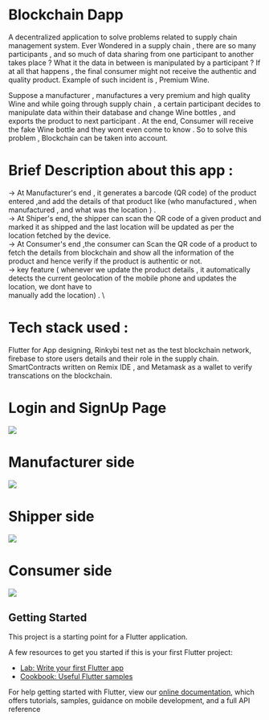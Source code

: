 # Blockchain Dapp

A decentralized application to solve problems related to supply chain management system.
Ever Wondered in a supply chain , there are so many participants , and so much of data sharing from one participant to another takes place ? 
What it the data in between is manipulated by a participant ?  If at all that happens , the final consumer might not receive the authentic and quality product.
Example of such incident is , Premium Wine.

Suppose a manufacturer , manufactures a very premium and high quality Wine and while going through supply chain , a certain participant decides to manipulate data 
within their database and change Wine bottles , and exports the product to next participant . At the end, Consumer will receive the fake Wine bottle and they wont even 
come to know . So to solve this problem , Blockchain can be taken into account.


# Brief Description about this app :
-> At Manufacturer's end , it generates a barcode (QR code) of the product entered ,and add the details of that product like  (who manufactured , when manufactured , and what was the location ) . \
-> At Shiper's end, the shipper can scan the QR code of a given product and marked it as shipped and the last location will be updated as per the location fetched by the device. \
-> At Consumer's end ,the consumer can Scan the QR code of a product to fetch the details from blockchain and show all the information of the product and hence verify if the          product is authentic or not. \
-> key feature ( whenever we update  the product details , it automatically detects the current geolocation of the mobile phone and updates the location, we dont have to   
   manually add the location) . \
   
   

# Tech stack used : 
 Flutter for App designing, 
 Rinkybi test net as the test blockchain network, 
 firebase to store users details and their role in the supply chain.
 SmartContracts written on Remix IDE ,
 and Metamask as a wallet to  verify transcations on the blockchain.



# Login and SignUp Page

![](https://github.com/abhinvanand01/Blockchain-DApp/blob/a595e9bcb1c2c21417aa80bf39d5eebc3c54278d/loginFast.gif)


# Manufacturer side
![](https://github.com/abhinvanand01/Blockchain-DApp/blob/a595e9bcb1c2c21417aa80bf39d5eebc3c54278d/manufacturer.gif)




# Shipper side
![](https://github.com/abhinvanand01/Blockchain-DApp/blob/a595e9bcb1c2c21417aa80bf39d5eebc3c54278d/shipper_page.gif)



# Consumer side
![](https://github.com/abhinvanand01/Blockchain-DApp/blob/a595e9bcb1c2c21417aa80bf39d5eebc3c54278d/consumer.gif)




## Getting Started

This project is a starting point for a Flutter application.

A few resources to get you started if this is your first Flutter project:

- [Lab: Write your first Flutter app](https://flutter.dev/docs/get-started/codelab)
- [Cookbook: Useful Flutter samples](https://flutter.dev/docs/cookbook)

For help getting started with Flutter, view our
[online documentation](https://flutter.dev/docs), which offers tutorials,
samples, guidance on mobile development, and a full API reference
